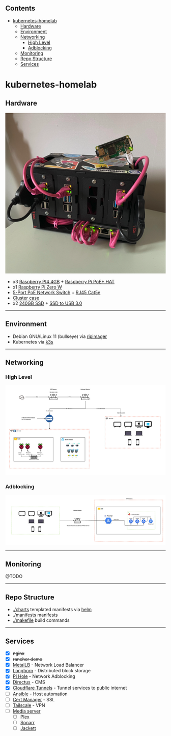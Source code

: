 <!-- START doctoc generated TOC please keep comment here to allow auto update -->
<!-- DON'T EDIT THIS SECTION, INSTEAD RE-RUN doctoc TO UPDATE -->
## Contents

- [kubernetes-homelab](#kubernetes-homelab)
  - [Hardware](#hardware)
  - [Environment](#environment)
  - [Networking](#networking)
    - [High Level](#high-level)
    - [Adblocking](#adblocking)
  - [Monitoring](#monitoring)
  - [Repo Structure](#repo-structure)
  - [Services](#services)

<!-- END doctoc generated TOC please keep comment here to allow auto update -->

# kubernetes-homelab
## Hardware
![](./.docs/pleiades.jpeg)
- x3 [Raspberry PI4 4GB](https://thepihut.com/products/raspberry-pi-4-model-b?variant=20064052740158&src=raspberrypi) + [Raspberry Pi PoE+ HAT](https://thepihut.com/products/raspberry-pi-poe-plus-hat?variant=39862446096579)
- x1 [Raspberry Pi Zero W](https://thepihut.com/products/raspberry-pi-zero-w)
- [5-Port PoE Network Switch](https://www.amazon.co.uk/dp/B08D9G7WPN?psc=1&ref=ppx_yo2ov_dt_b_product_details) + [RJ45 Cat5e](https://thepihut.com/products/rj45-cat5e-ethernet-lan-cable-2m-pink?variant=20063167709246#product-reviews)
- [Cluster case](https://thepihut.com/products/complete-enclosure-for-raspberry-pi-clusters)
- x2 [240GB SSD](https://www.amazon.co.uk/dp/B076Y374ZH?psc=1&ref=ppx_yo2ov_dt_b_product_details) + [SSD to USB 3.0](https://thepihut.com/products/ssd-to-usb-3-0-cable-for-raspberry-pi?variant=38191015559363)

---

## Environment
- Debian GNU/Linux 11 (bullseye) via [ripimager](https://github.com/raspberrypi/rpi-imager)
- Kubernetes via [k3s](https://k3s.io/)

---

## Networking

### High Level
![](./.docs/networking.jpg)


### Adblocking
![](./.docs/adblocking.jpg)

---

## Monitoring

@TODO

---

## Repo Structure

- [./charts](./charts/) templated manifests via [helm](https://helm.sh/)
- [./manifests](./manifests/) manifests
- [./makefile](./Makefile) build commands

---
## Services
- [x] ~~nginx~~
- [x] ~~rancher demo~~
- [x] [MetalLB](https://metallb.universe.tf/) - Network Load Balancer
- [x] [Longhorn](https://longhorn.io/) - Distributed block storage
- [x] [Pi Hole](https://pi-hole.net/) - Network Adblocking
- [x] [Directus](https://docs.directus.io/getting-started/introduction.html) - CMS
- [x] [Cloudflare Tunnels](https://developers.cloudflare.com/cloudflare-one/connections/connect-apps/) - Tunnel services to public internet
- [ ] [Ansible](https://docs.ansible.com/ansible/latest/getting_started/index.html) - Host automation
- [ ] [Cert Manager](https://cert-manager.io/docs/installation/) - SSL
- [ ] [Tailscale](https://tailscale.com/) - VPN
- [ ] [Media server](https://www.reddit.com/r/kubernetes/comments/rtiexk/k8smediaserveroperator_your_allinone_resource_for/)
  - [ ] [Plex](https://www.plex.tv/)
  - [ ] [Sonarr](https://sonarr.tv/)
  - [ ] [Jackett](https://github.com/Jackett/Jackett)
